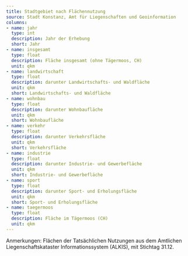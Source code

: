 ```yaml
---
title: Stadtgebiet nach Flächennutzung
source: Stadt Konstanz, Amt für Liegenschaften und Geoinformation
columns:
- name: jahr
  type: int
  description: Jahr der Erhebung
  short: Jahr
- name: insgesamt
  type: float
  description: Fläche insgesamt (ohne Tägermoos, CH)
  unit: qkm
- name: landwirtschaft
  type: float
  description: darunter Landwirtschafts- und Waldfläche
  unit: qkm
  short: Landwirtschafts- und Waldfläche
- name: wohnbau
  type: float
  description: darunter Wohnbaufläche
  unit: qkm
  short: Wohnbaufläche
- name: verkehr
  type: float
  description: darunter Verkehrsfläche
  unit: qkm
  short: Verkehrsfläche
- name: industrie
  type: float
  description: darunter Industrie- und Gewerbefläche
  unit: qkm
  short: Industrie- und Gewerbefläche
- name: sport
  type: float
  description: darunter Sport- und Erholungsfläche
  unit: qkm
  short: Sport- und Erholungsfläche
- name: taegermoos
  type: float
  description: Fläche im Tägermoos (CH)
  unit: qkm
---
```

Anmerkungen: Flächen der Tatsächlichen Nutzungen aus dem Amtlichen Liegenschaftskataster Informationssystem (ALKIS), mit Stichtag 31.12.

